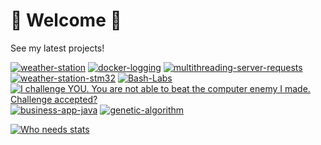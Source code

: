 # 🚀 Welcome 🚀
See my latest projects!

[![weather-station](https://github-readme-stats.vercel.app/api/pin/?username=Sevelantis&repo=weather-station&theme=great-gatsby&show_owner=true)](https://github.com/sevelantis/weather-station/)
[![docker-logging](https://github-readme-stats.vercel.app/api/pin/?username=sevelantis&repo=docker-logging&theme=merko&show_owner=true)](https://github.com/Sevelantis/docker-logging/) 
[![multithreading-server-requests](https://github-readme-stats.vercel.app/api/pin/?username=sevelantis&repo=multithreading-server-requests&theme=merko&show_owner=true)](https://github.com/Sevelantis/multithreading-server-requests/)
[![weather-station-stm32](https://github-readme-stats.vercel.app/api/pin/?username=sevelantis&repo=weather-station-stm32&theme=merko&show_owner=false)](https://github.com/Sevelantis/weather-station-stm32/)
[![Bash-Labs](https://github-readme-stats.vercel.app/api/pin/?username=sevelantis&repo=Bash-Labs&theme=radical&show_owner=false)](https://github.com/Sevelantis/Bash-Labs)
[![I challenge YOU. You are not able to beat the computer enemy I made. Challenge accepted?](https://github-readme-stats.vercel.app/api/pin/?username=sevelantis&repo=noughts-and-crosses&theme=ocean_dark&show_owner=false)](https://github.com/Sevelantis/noughts-and-crosses)
[![business-app-java](https://github-readme-stats.vercel.app/api/pin/?username=sevelantis&repo=business-app-java&theme=ocean_dark&show_owner=false)](https://github.com/Sevelantis/business-app-java) 
[![genetic-algorithm](https://github-readme-stats.vercel.app/api/pin/?username=sevelantis&repo=genetic-algorithm&theme=ocean_dark&show_owner=false)](https://github.com/Sevelantis/genetic-algorithm) 

[![Who needs stats](https://github-readme-stats.vercel.app/api?username=sevelantis&hide=stars,prs,issues&count_private=true&show_icons=true&theme=maroongold&include_all_commits=true&line_height=100)](https://github.com/sevelantis)
